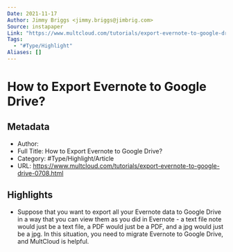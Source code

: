 ```yaml
---
Date: 2021-11-17
Author: Jimmy Briggs <jimmy.briggs@jimbrig.com>
Source: instapaper
Link: "https://www.multcloud.com/tutorials/export-evernote-to-google-drive-0708.html"
Tags:
  - "#Type/Highlight"
Aliases: []
---
```


# How to Export Evernote to Google Drive?

## Metadata

* Author: 
* Full Title: How to Export Evernote to Google Drive?
* Category: #Type/Highlight/Article
* URL: https://www.multcloud.com/tutorials/export-evernote-to-google-drive-0708.html

## Highlights

* Suppose that you want to export all your Evernote data to Google Drive in a way that you can view them as you did in Evernote - a text file note would just be a text file, a PDF would just be a PDF, and a jpg would just be a jpg. In this situation, you need to migrate Evernote to Google Drive, and MultCloud is helpful.
